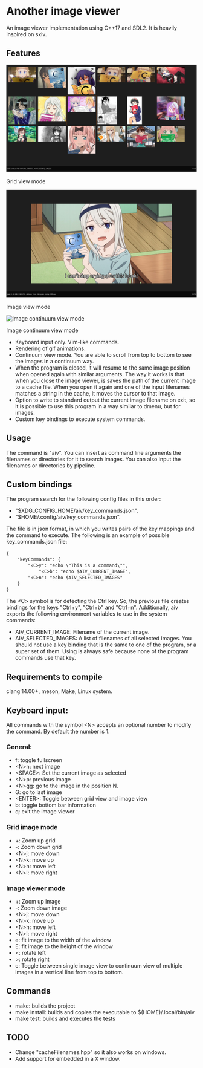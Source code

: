 # Another image viewer
An image viewer implementation using C++17 and SDL2. It is heavily inspired on sxiv.

## Features
<div>
<img src="image0.png" alt="Grid view mode">
<p> Grid view mode</p>
</div>

<div>
<img src="image1.png" alt="Image view mode">
<p> Image view mode</p>
</div>

<div>
<img src="image2.gif" alt="Image continuum view mode" animated>
<p> Image continuum view mode </p>
</div>

- Keyboard input only. Vim-like commands.
- Rendering of gif animations.
- Continuum view mode. You are able to scroll from top to bottom to see the images in a continuum way.
- When the program is closed, it will resume to the same image position when opened again with similar arguments. The way it works is that when you close the image viewer, is saves the path of the current image to a cache file. When you open it again and one of the input filenames matches a string in the cache, it moves the cursor to that image.
- Option to write to standard output the current image filename on exit, so it is possible to use this program in a way similar to dmenu, but for images.
- Custom key bindings to execute system commands.


## Usage
The command is "aiv". You can insert as command line arguments the filenames or directories for it to search images. You can also input the filenames or directories by pipeline.

## Custom bindings
The program search for the following config files in this order:
- "$XDG_CONFIG_HOME/aiv/key_commands.json".
- "$HOME/.config/aiv/key_commands.json".

The file is in json format, in which you writes pairs of the key mappings and the command to execute. The following is an example of possible key_commands.json file:
```
{
    "keyCommands": {
		"<C>y": "echo \"This is a command\"",
        	"<C>b": "echo $AIV_CURRENT_IMAGE",
		"<C>n": "echo $AIV_SELECTED_IMAGES"
    }
}
```
The \<C\> symbol is for detecting the Ctrl key. So, the previous file creates bindings for the keys "Ctrl+y", "Ctrl+b" and "Ctrl+n". Additionally, aiv exports the following environment variables to use in the system commands:
- AIV_CURRENT_IMAGE: Filename of the current image.
- AIV_SELECTED_IMAGES: A list of filenames of all selected images.
You should not use a key binding that is the same to one of the program, or a super set of them. Using <C> is always safe because none of the program commands use that key.
## Requirements to compile
clang 14.00+, meson, Make, Linux system.

## Keyboard input:
All commands with the symbol \<N\> accepts an optional number to modify the command. By default the number is 1.
### General:
- f: toggle fullscreen
- \<N\>n: next image
- \<SPACE\>: Set the current image as selected
- \<N\>p: previous image
- \<N\>gg: go to the image in the position N.
- G: go to last image
- \<ENTER\>: Toggle between grid view and image view
- b: toggle bottom bar information
- q: exit the image viewer
	
### Grid image mode
- +: Zoom up grid
- -: Zoom down grid
- \<N\>j: move down
- \<N\>k: move up
- \<N\>h: move left
- \<N\>l: move right
### Image viewer mode
- +: Zoom up image
- -: Zoom down image
- \<N\>j: move down
- \<N\>k: move up
- \<N\>h: move left
- \<N\>l: move right
- e: fit image to the width of the window
- E: fit image to the height of the window
- <: rotate left
- \>: rotate right
- c: Toggle between single image view to continuum view of multiple images in a vertical line from top to bottom.
	
## Commands
- make: builds the project
- make install: builds and copies the executable to $(HOME)/.local/bin/aiv
- make test: builds and executes the tests

## TODO
- Change "cacheFilenames.hpp" so it also works on windows.
- Add support for embedded in a X window.
